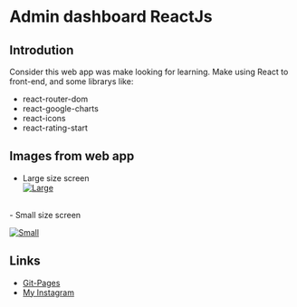 # Admin dashboard ReactJs
## Introdution 
Consider this web app was make looking for learning.
Make using React to front-end, and some librarys like:
 - react-router-dom
 - react-google-charts
 - react-icons
 - react-rating-start
## Images from web app

- Large size screen <br/>
[![Large](https://i.ibb.co/kDbVtRV/largeimage.jpg)](https://ibb.co/QHS7427)
<br/>
- Small size screen

[![Small](https://i.ibb.co/H7RZKhz/smallimage.png)](https://ibb.co/LSBK0Nt)

## Links
- [Git-Pages]()<br/>
- [My Instagram](https://www.instagram.com/antonio_fr00/)

